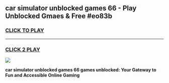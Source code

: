 
## car simulator unblocked games 66 - Play Unblocked Gmaes & Free #eo83b
<h3>
<a href="https://premium.freeplayer.one?title=car_simulator_unblocked_games_66&ref=01M">CLICK TO PLAY</a></h3>
<hr>

<h3>
<a href="https://premium.freeplayer.one?title=car_simulator_unblocked_games_66&ref=01M">CLICK 2 PLAY</a>
  
</h3>

<a href="https://premium.freeplayer.one?title=car_simulator_unblocked_games_66&ref=01M"><img src="https://clearcache.store/games.png"></a>


**car simulator unblocked games 66 games unblocked: Your Gateway to Fun and Accessible Online Gaming**

